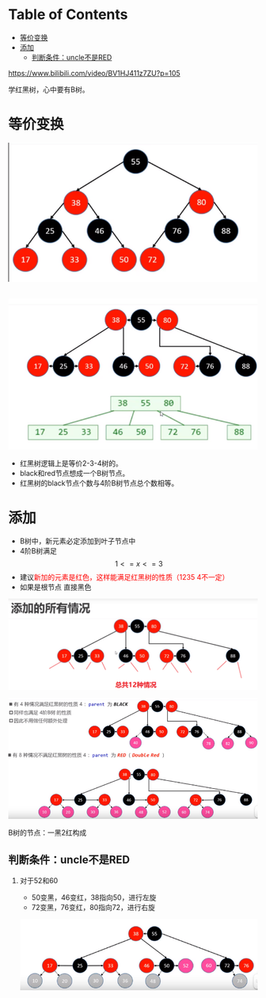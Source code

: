 # Table of Contents

* [等价变换](#等价变换)
* [添加](#添加)
  * [判断条件：uncle不是RED](#判断条件uncle不是red)





https://www.bilibili.com/video/BV1HJ411z7ZU?p=105

学红黑树，心中要有B树。

# 等价变换

![1628238622754](.images/1628238622754.png)



​				![1628238639967](.images/1628238639967.png)

+ 红黑树逻辑上是等价2-3-4树的。
+ black和red节点想成一个B树节点。
+ 红黑树的black节点个数与4阶B树节点总个数相等。



# 添加

+ B树中，新元素必定添加到叶子节点中
+ 4阶B树满足$$1<=x<=3$$
+ 建议<font color=red>新加的元素是红色，这样能满足红黑树的性质（1235 4不一定）</font>
+ 如果是根节点 直接黑色
  

![1628240337723](.images/1628240337723.png)

![1628240591162](.images/1628240591162.png)


B树的节点：一黑2红构成

## 判断条件：uncle不是RED

1. 对于52和60

   + 50变黑，46变红，38指向50，进行左旋
   + 72变黑，76变红，80指向72，进行右旋


   
   ![1628297967635](.images/1628297967635.png)
